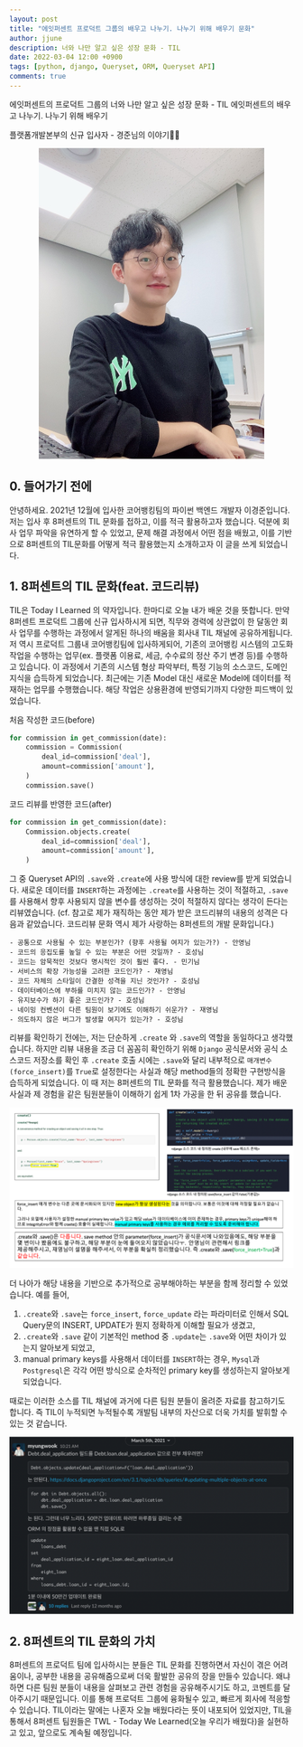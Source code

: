 ```yaml
---
layout: post
title: "에잇퍼센트 프로덕트 그룹의 배우고 나누기. 나누기 위해 배우기 문화"
author: jjune
description: 너와 나만 알고 싶은 성장 문화 - TIL
date: 2022-03-04 12:00 +0900
tags: [python, django, Queryset, ORM, Queryset API]
comments: true
---
```

에잇퍼센트의 프로덕트 그룹의 너와 나만 알고 싶은 성장 문화 - TIL
에잇퍼센트의 배우고 나누기. 나누기 위해 배우기

플랫폼개발본부의 신규 입사자 - 경준님의 이야기🏃‍♂️

<center><img src="/images/kyungjun.jpeg" width="400" height="550"></center>


## 0. 들어가기 전에

안녕하세요. 2021년 12월에 입사한 코어뱅킹팀의 파이썬 백엔드 개발자 이경준입니다.
저는 입사 후 8퍼센트의 TIL 문화를 접하고, 이를 적극 활용하고자 했습니다. 덕분에 회사 업무 파악을 유연하게 할 수 있었고, 문제 해결 과정에서 어떤 점을 배웠고, 이를 기반으로 8퍼센트의 TIL문화를 어떻게 적극 활용했는지 소개하고자 이 글을 쓰게 되었습니다.

## 1. 8퍼센트의 TIL 문화(feat. 코드리뷰)

TIL은 Today I Learned 의 약자입니다. 한마디로 오늘 내가 배운 것을 뜻합니다. 만약 8퍼센트 프로덕트 그룹에 신규 입사하시게 되면, 직무와 경력에 상관없이 한 달동안 회사 업무를 수행하는 과정에서 알게된 하나의 배움을 회사내 TIL 채널에 공유하게됩니다. 
저 역시 프로덕트 그룹내 코어뱅킹팀에 입사하게되어, 기존의 코어뱅킹 시스템의 고도화 작업을 수행하는 업무(ex. 플랫폼 이용료, 세금, 수수료의 정산 주기 변경 등)를 수행하고 있습니다. 이 과정에서 기존의 시스템 형상 파악부터, 특정 기능의 소스코드, 도메인 지식을 습득하게 되었습니다. 
최근에는 기존 Model 대신 새로운 Model에 데이터를 적재하는 업무를 수행했습니다. 해당 작업은 상용환경에 반영되기까지 다양한 피드백이 있었습니다. 

처음 작성한 코드(before)
```python
for commission in get_commission(date):
    commission = Commission(
        deal_id=commission['deal'],
        amount=commission['amount'],
    )
    commission.save()
```

코드 리뷰를 반영한 코드(after)
```python
for commission in get_commission(date):
    Commission.objects.create(
        deal_id=commission['deal'],
        amount=commission['amount'],
    )
```

그 중 Queryset API의 `.save`와 `.create`에 사용 방식에 대한 review를 받게 되었습니다. 
새로운 데이터를 `INSERT`하는 과정에는 `.create`를 사용하는 것이 적절하고, `.save`를 사용해서 향후 사용되지 않을 변수를 생성하는 것이 적절하지 않다는 생각이 든다는 리뷰였습니다.
(cf. 참고로 제가 재직하는 동안 제가 받은 코드리뷰의 내용의 성격은 다음과 같았습니다. 코드리뷰 문화 역시 제가 사랑하는 8퍼센트의 개발 문화입니다.)
```
- 공통으로 사용될 수 있는 부분인가? (향후 사용될 여지가 있는가?) - 안영님
- 코드의 응집도를 높일 수 있는 부분은 어떤 것일까? - 호성님
- 코드는 암묵적인 것보다 명시적인 것이 훨씬 좋다. - 민기님
- 서비스의 확장 가능성을 고려한 코드인가? - 재영님
- 코드 자체의 스타일이 간결한 성격을 지닌 것인가? - 호성님
- 데이터베이스에 부하를 미치지 않는 코드인가? - 안영님
- 유지보수가 하기 좋은 코드인가? - 호성님
- 네이밍 컨벤션이 다른 팀원이 보기에도 이해하기 쉬운가? - 재영님
- 의도하지 않은 버그가 발생할 여지가 있는가? - 호성님
```
리뷰를 확인하기 전에는, 저는 단순하게 `.create` 와 `.save`의 역할을 동일하다고 생각했습니다. 하지만 리뷰 내용을 조금 더 꼼꼼히 확인하기 위해 `Django` 공식문서와 공식 소스코드 저장소를 확인 후 `.create` 호출 시에는 `.save`와 달리 내부적으로 `매개변수(force_insert)`를 `True`로 설정한다는 사실과 해당 method들의 정확한 구현방식을
 습득하게 되었습니다. 이 때 저는 8퍼센트의 TIL 문화를 적극 활용했습니다. 제가 배운 사실과 제 경험을 같은 팀원분들이 이해하기 쉽게 1차 가공을 한 뒤 공유를 했습니다. 

![til](/images/til.png)

더 나아가 해당 내용을 기반으로 추가적으로 공부해야하는 부분을 함께 정리할 수 있었습니다.
예를 들어,
1) `.create`와 `.save`는 `force_insert`, `force_update` 라는 파라미터로 인해서 SQL Query문의 INSERT, UPDATE가 뭔지 정확하게 이해할 필요가 생겼고, 
2) `.create`와 `.save` 같이 기본적인 method 중 `.update`는 `.save`와 어떤 차이가 있는지 알아보게 되었고,
3) manual primary keys를 사용해서 데이터를 `INSERT`하는 경우, `Mysql`과 `Postgresql`은 각각 어떤 방식으로 순차적인 primary key를 생성하는지 알아보게 되었습니다.

때로는 이러한 소스를 TIL 채널에 과거에 다른 팀원 분들이 올려준 자료를 참고하기도 합니다. 즉 TIL이 누적되면 누적될수록 개발팀 내부의 자산으로 더욱 가치를 발휘할 수 있는 것 같습니다.

![past_til](/images/past_til.png)

## 2. 8퍼센트의 TIL 문화의 가치

8퍼센트의 프로덕트 팀에 입사하시는 분들은 TIL 문화를 진행하면서 자신이 겪은 어려움이나, 공부한 내용을 공유해줌으로써 더욱 활발한 공유의 장을 만들수 있습니다. 왜냐하면 다른 팀원 분들이 내용을 살펴보고 관련 경험을 공유해주시기도 하고, 코멘트를 달아주시기 때문입니다. 이를 통해 프로덕트 그룹에 융화될수 있고, 빠르게 회사에 적응할 수 있습니다.
TIL이라는 말에는 나혼자 오늘 배웠다라는 뜻이 내포되어 있었지만, TIL을 통해서 8퍼센트 팀원들은 TWL - Today We Learned(오늘 우리가 배웠다)을 실현하고 있고, 앞으로도 계속될 예정입니다. 







